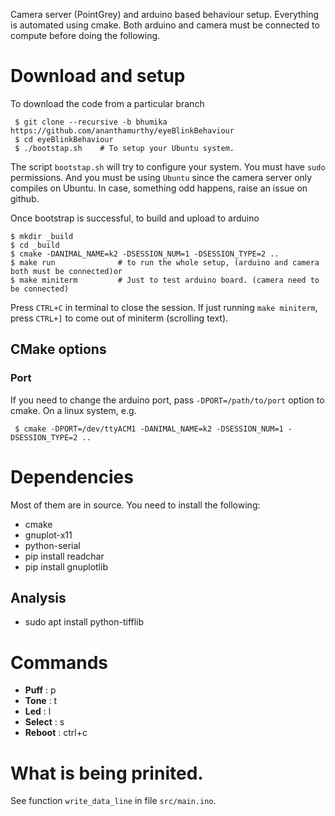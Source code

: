 Camera server (PointGrey) and arduino based behaviour setup. Everything is
automated using cmake. Both arduino and camera must be connected to compute
before doing the following.

# Download and setup 

To download the code from a particular branch

     $ git clone --recursive -b bhumika https://github.com/ananthamurthy/eyeBlinkBehaviour 
     $ cd eyeBlinkBehaviour 
     $ ./bootstap.sh    # To setup your Ubuntu system.
     
The script `bootstap.sh` will try to configure your system. You must have `sudo` permissions. And you
must be using `Ubuntu` since the camera server only compiles on Ubuntu. In case, something odd happens, 
raise an issue on github.

Once bootstrap is successful, to build and upload to arduino   

    $ mkdir _build 
    $ cd _build
    $ cmake -DANIMAL_NAME=k2 -DSESSION_NUM=1 -DSESSION_TYPE=2 ..
    $ make run              # to run the whole setup, (arduino and camera both must be connected)or
    $ make miniterm         # Just to test arduino board. (camera need to be connected)

Press `CTRL+C` in terminal to close the session. If just running `make
miniterm`, press `CTRL+]` to come out of miniterm (scrolling text).

## CMake options

### Port

If you need to change the arduino port, pass `-DPORT=/path/to/port` option to cmake. On a linux system, e.g.

     $ cmake -DPORT=/dev/ttyACM1 -DANIMAL_NAME=k2 -DSESSION_NUM=1 -DSESSION_TYPE=2 ..

# Dependencies

Most of them are in source. You need to install the following:

- cmake 
- gnuplot-x11
- python-serial
- pip install readchar
- pip install gnuplotlib

## Analysis
 
- sudo apt install python-tifflib 

# Commands

- __Puff__ : p
- __Tone__ : t
- __Led__ : l
- __Select__ : s 
- __Reboot__ : ctrl+c

# What is being prinited.

See function `write_data_line` in file `src/main.ino`.
